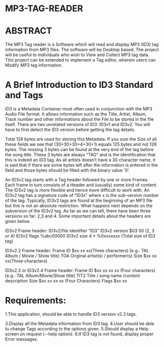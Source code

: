 # MP3-TAG-READER
# ABSTRACT
The MP3 Tag reader is a Software which will read and display MP3 (ID3) tag information from MP3 files. The software will be Desktop based. The project will be useful to individuals who wish to View and Collect MP3 tag data. This project can be extended to implement a Tag editor, wherein users can Modify MP3 tag information.

# A Brief Introduction to ID3 Standard and Tags
ID3 is a Metadata Container most often used in conjunction with the MP3 Audio File format. It allows information such as the Title, Artist, Album, Track number and other informations about the File to be stored in the file itself. There are two unrelated versions of ID3: ID3v1 and ID3v2. You will have to first detect the ID3 version before getting the tag details.

Total 128 bytes are used for storing this Metadata. If you sum the Size of all these fields we see that (30+30+30+4+30+1) equals 125 bytes and not 128 bytes. The missing 3 bytes can be found at the very end of the tag before the song title. These 3 bytes are always “TAG” and is the identification that this is indeed an ID3 tag. As all artists doesn’t have a 30 character name, it is said that if there are some bytes left after the information is entered in the field and those bytes should be filled with the binary value '0'.

An ID3v2 tag starts with a Tag header followed by one or more Frames. Each frame in turn consists of a Header and (usually) some kind of content. The ID3v2 tag is more flexible and hence more difficult to work with. An ID3v2 tag has a signature code of “ID3x” where x is the sub-version number of the tag. Typically, ID3v2 tags are found at the beginning of an MP3 file but this is not an absolute restriction. What happens next depends on the subversion of the ID3v2 tag. As far as we can tell, there have been three versions so far: 2,3 and 4. Some important details about the headers are given below.

ID3v2 Frame header:
ID3v2/file identifier “ID3”
ID3v2 version $03 00 (2, 3 or 4)
ID3v2 flags %abc00000
ID3v2 size 4 * %0xxxxxxx (Total size of ID3 tag)

ID3v2.2 Frame header:
Frame ID $xx xx xx(Three characters) [e.g.: TAL Album / Movie / Show title]
TOA Original artist(s) / performer(s)
Size $xx xx xx(Three characters)

ID3v2.3 or ID3v2.4 Frame header:
Frame ID $xx xx xx xx (Four characters) [e.g.: TAL Album/Movie/Show title]
TIT2 Title / song name /content description
Size $xx xx xx xx (Four Characters)
Flags $xx xx

# Requirements:
1.This application, should be able to handle ID3 version v2.3 tags.

3.Display all the Metadata information from ID3 tag.
4.User should be able to change Tags according to the options given.
5.Should display a Help screen on request (--help option).
6.If ID3 tag is not found, display proper Error messages.




